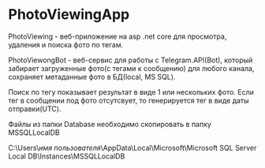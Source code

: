 # PhotoViewingApp

PhotoViewing - веб-приложение на asp .net core для просмотра, удаления и поиска фото по тегам.

PhotoViewongBot - веб-сервис для работы с Telegram.API(Bot), который забирает загруженные фото(с тегами к сообщению) для любого канала, сохраняет метаданные фото в БД(local, MS SQL).

Поиск по тегу показывает результат в виде 1 или нескольких фото.
Если тег в сообщении под фото отсутсвует, то генерируется тег в виде даты отправки(UTC).

Файлы из папки Database необходимо скопировать в папку MSSQLLocalDB

C:\Users\\*имя пользователя*\AppData\Local\Microsoft\Microsoft SQL Server Local DB\Instances\MSSQLLocalDB
